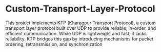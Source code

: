 # Custom-Transport-Layer-Protocol
This project implements KTP (Kharagpur Transport Protocol), a custom transport layer protocol built over UDP to provide reliable, in-order, and efficient communication. While UDP is lightweight and fast, it lacks reliability. KTP bridges this gap by introducing mechanisms for packet ordering, retransmission, and synchronization
